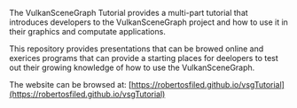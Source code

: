 The VulkanSceneGraph Tutorial provides a multi-part tutorial that introduces developers to the VulkanSceneGraph project and how to use it in their graphics and computate applications.

This repository provides presentations that can be browed online and exerices programs that can provide a starting places for deelopers to test out their growing knowledge of how to use the VulkanSceneGraph.

The website can be browsed at:  [https://robertosfiled.github.io/vsgTutorial](https://robertosfiled.github.io/vsgTutorial)


